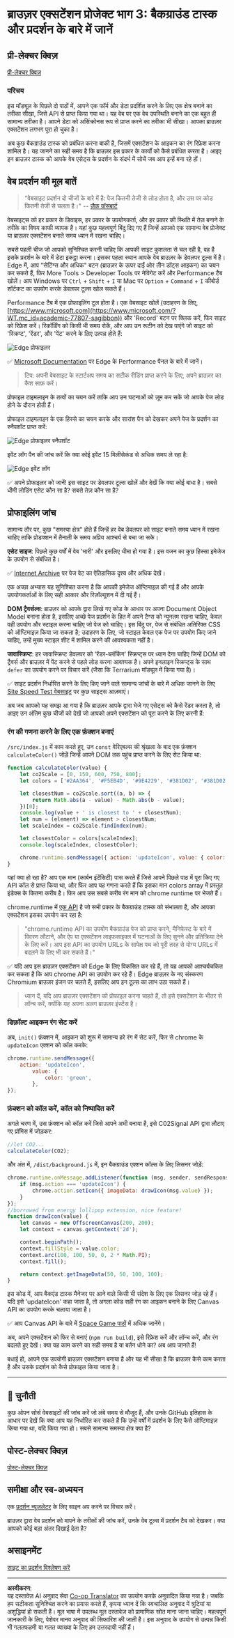<!--
CO_OP_TRANSLATOR_METADATA:
{
  "original_hash": "b91cbf14240ee59411b96448b994ace1",
  "translation_date": "2025-10-03T12:18:36+00:00",
  "source_file": "5-browser-extension/3-background-tasks-and-performance/README.md",
  "language_code": "hi"
}
-->
# ब्राउज़र एक्सटेंशन प्रोजेक्ट भाग 3: बैकग्राउंड टास्क और प्रदर्शन के बारे में जानें

## प्री-लेक्चर क्विज़

[प्री-लेक्चर क्विज़](https://ff-quizzes.netlify.app/web/quiz/27)

### परिचय

इस मॉड्यूल के पिछले दो पाठों में, आपने एक फॉर्म और डेटा प्रदर्शित करने के लिए एक क्षेत्र बनाने का तरीका सीखा, जिसे API से प्राप्त किया गया था। यह वेब पर एक वेब उपस्थिति बनाने का एक बहुत ही सामान्य तरीका है। आपने डेटा को असिंक्रोनस रूप से प्राप्त करने का तरीका भी सीखा। आपका ब्राउज़र एक्सटेंशन लगभग पूरा हो चुका है।

अब कुछ बैकग्राउंड टास्क को प्रबंधित करना बाकी है, जिसमें एक्सटेंशन के आइकन का रंग रिफ्रेश करना शामिल है। यह जानने का सही समय है कि ब्राउज़र इस प्रकार के कार्यों को कैसे प्रबंधित करता है। आइए इन ब्राउज़र टास्क को आपके वेब एसेट्स के प्रदर्शन के संदर्भ में सोचें जब आप इन्हें बना रहे हों।

## वेब प्रदर्शन की मूल बातें

> "वेबसाइट प्रदर्शन दो चीजों के बारे में है: पेज कितनी तेजी से लोड होता है, और उस पर कोड कितनी तेजी से चलता है।" -- [ज़ैक ग्रॉसबार्ट](https://www.smashingmagazine.com/2012/06/javascript-profiling-chrome-developer-tools/)

वेबसाइट्स को हर प्रकार के डिवाइस, हर प्रकार के उपयोगकर्ता, और हर प्रकार की स्थिति में तेज़ बनाने के तरीके का विषय काफी व्यापक है। यहां कुछ महत्वपूर्ण बिंदु दिए गए हैं जिन्हें आपको एक सामान्य वेब प्रोजेक्ट या ब्राउज़र एक्सटेंशन बनाते समय ध्यान में रखना चाहिए।

सबसे पहली चीज जो आपको सुनिश्चित करनी चाहिए कि आपकी साइट कुशलता से चल रही है, वह है इसके प्रदर्शन के बारे में डेटा इकट्ठा करना। इसका पहला स्थान आपके वेब ब्राउज़र के डेवलपर टूल्स में है। Edge में, आप "सेटिंग्स और अधिक" बटन (ब्राउज़र के ऊपर दाईं ओर तीन डॉट्स आइकन) का चयन कर सकते हैं, फिर More Tools > Developer Tools पर नेविगेट करें और Performance टैब खोलें। आप Windows पर `Ctrl` + `Shift` + `I` या Mac पर `Option` + `Command` + `I` कीबोर्ड शॉर्टकट का उपयोग करके डेवलपर टूल्स खोल सकते हैं।

Performance टैब में एक प्रोफाइलिंग टूल होता है। एक वेबसाइट खोलें (उदाहरण के लिए, [https://www.microsoft.com](https://www.microsoft.com/?WT.mc_id=academic-77807-sagibbon)) और 'Record' बटन पर क्लिक करें, फिर साइट को रिफ्रेश करें। रिकॉर्डिंग को किसी भी समय रोकें, और आप उन रूटीन को देख पाएंगे जो साइट को 'स्क्रिप्ट', 'रेंडर', और 'पेंट' करने के लिए उत्पन्न होते हैं:

![Edge प्रोफाइलर](../../../../translated_images/profiler.5a4a62479c5df01cfec9aab74173dba13f91d2c968e1a1ae434c26165792df15.hi.png)

✅ [Microsoft Documentation](https://docs.microsoft.com/microsoft-edge/devtools-guide/performance/?WT.mc_id=academic-77807-sagibbon) पर Edge के Performance पैनल के बारे में जानें।

> टिप: अपनी वेबसाइट के स्टार्टअप समय का सटीक रीडिंग प्राप्त करने के लिए, अपने ब्राउज़र का कैश साफ़ करें।

प्रोफाइल टाइमलाइन के तत्वों का चयन करें ताकि आप उन घटनाओं को ज़ूम कर सकें जो आपके पेज लोड होने के दौरान होती हैं।

प्रोफाइल टाइमलाइन के एक हिस्से का चयन करके और सारांश पैन को देखकर अपने पेज के प्रदर्शन का स्नैपशॉट प्राप्त करें:

![Edge प्रोफाइलर स्नैपशॉट](../../../../translated_images/snapshot.97750180ebcad73794a3594b36925eb5c8dbaac9e03fec7f9b974188c9ac63c7.hi.png)

इवेंट लॉग पैन की जांच करें कि क्या कोई इवेंट 15 मिलीसेकंड से अधिक समय ले रहा है:

![Edge इवेंट लॉग](../../../../translated_images/log.804026979f3707e00eebcfa028b2b5a88cec6292f858767bb6703afba65a7d9c.hi.png)

✅ अपने प्रोफाइलर को जानें! इस साइट पर डेवलपर टूल्स खोलें और देखें कि क्या कोई बाधा है। सबसे धीमी लोडिंग एसेट कौन सा है? सबसे तेज़ कौन सा है?

## प्रोफाइलिंग जांच

सामान्य तौर पर, कुछ "समस्या क्षेत्र" होते हैं जिन्हें हर वेब डेवलपर को साइट बनाते समय ध्यान में रखना चाहिए ताकि प्रोडक्शन में तैनाती के समय अप्रिय आश्चर्य से बचा जा सके।

**एसेट साइज**: पिछले कुछ वर्षों में वेब 'भारी' और इसलिए धीमा हो गया है। इस वजन का कुछ हिस्सा इमेजेज के उपयोग से संबंधित है।

✅ [Internet Archive](https://httparchive.org/reports/page-weight) पर पेज वेट का ऐतिहासिक दृश्य और अधिक देखें।

एक अच्छा अभ्यास यह सुनिश्चित करना है कि आपकी इमेजेज ऑप्टिमाइज़ की गई हैं और आपके उपयोगकर्ताओं के लिए सही आकार और रिज़ॉल्यूशन में दी गई हैं।

**DOM ट्रैवर्सल्स**: ब्राउज़र को आपके द्वारा लिखे गए कोड के आधार पर अपना Document Object Model बनाना होता है, इसलिए अच्छे पेज प्रदर्शन के हित में अपने टैग्स को न्यूनतम रखना चाहिए, केवल वही उपयोग और स्टाइल करना चाहिए जो पेज को चाहिए। इस बिंदु पर, पेज से संबंधित अतिरिक्त CSS को ऑप्टिमाइज़ किया जा सकता है; उदाहरण के लिए, जो स्टाइल केवल एक पेज पर उपयोग किए जाने चाहिए, उन्हें मुख्य स्टाइल शीट में शामिल करने की आवश्यकता नहीं है।

**जावास्क्रिप्ट**: हर जावास्क्रिप्ट डेवलपर को 'रेंडर-ब्लॉकिंग' स्क्रिप्ट्स पर ध्यान देना चाहिए जिन्हें DOM को ट्रैवर्स और ब्राउज़र में पेंट करने से पहले लोड करना आवश्यक है। अपने इनलाइन स्क्रिप्ट्स के साथ `defer` का उपयोग करने पर विचार करें (जैसा कि Terrarium मॉड्यूल में किया गया है)।

✅ साइट प्रदर्शन निर्धारित करने के लिए किए जाने वाले सामान्य जांचों के बारे में अधिक जानने के लिए [Site Speed Test वेबसाइट](https://www.webpagetest.org/) पर कुछ साइट्स आज़माएं।

अब जब आपको यह समझ आ गया है कि ब्राउज़र आपके द्वारा भेजे गए एसेट्स को कैसे रेंडर करता है, तो आइए उन अंतिम कुछ चीजों को देखें जो आपको अपने एक्सटेंशन को पूरा करने के लिए करनी हैं:

### रंग की गणना करने के लिए एक फ़ंक्शन बनाएं

`/src/index.js` में काम करते हुए, उन `const` वेरिएबल्स की श्रृंखला के बाद एक फ़ंक्शन `calculateColor()` जोड़ें जिन्हें आपने DOM तक पहुंच प्राप्त करने के लिए सेट किया था:

```JavaScript
function calculateColor(value) {
	let co2Scale = [0, 150, 600, 750, 800];
	let colors = ['#2AA364', '#F5EB4D', '#9E4229', '#381D02', '#381D02'];

	let closestNum = co2Scale.sort((a, b) => {
		return Math.abs(a - value) - Math.abs(b - value);
	})[0];
	console.log(value + ' is closest to ' + closestNum);
	let num = (element) => element > closestNum;
	let scaleIndex = co2Scale.findIndex(num);

	let closestColor = colors[scaleIndex];
	console.log(scaleIndex, closestColor);

	chrome.runtime.sendMessage({ action: 'updateIcon', value: { color: closestColor } });
}
```

यहां क्या हो रहा है? आप एक मान (कार्बन इंटेंसिटी) पास करते हैं जिसे आपने पिछले पाठ में पूरा किए गए API कॉल से प्राप्त किया था, और फिर आप यह गणना करते हैं कि इसका मान colors array में प्रस्तुत इंडेक्स के कितना करीब है। फिर आप उस सबसे करीब रंग मान को chrome runtime पर भेजते हैं।

chrome.runtime में [एक API](https://developer.chrome.com/extensions/runtime) है जो सभी प्रकार के बैकग्राउंड टास्क को संभालता है, और आपका एक्सटेंशन इसका उपयोग कर रहा है:

> "chrome.runtime API का उपयोग बैकग्राउंड पेज को प्राप्त करने, मैनिफेस्ट के बारे में विवरण लौटाने, और ऐप या एक्सटेंशन लाइफसाइक्ल में घटनाओं के लिए सुनने और प्रतिक्रिया देने के लिए करें। आप इस API का उपयोग URLs के सापेक्ष पथ को पूरी तरह से योग्य URLs में बदलने के लिए भी कर सकते हैं।"

✅ यदि आप इस ब्राउज़र एक्सटेंशन को Edge के लिए विकसित कर रहे हैं, तो यह आपको आश्चर्यचकित कर सकता है कि आप chrome API का उपयोग कर रहे हैं। Edge ब्राउज़र के नए संस्करण Chromium ब्राउज़र इंजन पर चलते हैं, इसलिए आप इन टूल्स का लाभ उठा सकते हैं।

> ध्यान दें, यदि आप ब्राउज़र एक्सटेंशन को प्रोफाइल करना चाहते हैं, तो इसे एक्सटेंशन के भीतर से लॉन्च करें, क्योंकि यह अपना अलग ब्राउज़र इंस्टेंस है।

### डिफ़ॉल्ट आइकन रंग सेट करें

अब, `init()` फ़ंक्शन में, आइकन को शुरू में सामान्य हरे रंग में सेट करें, फिर से chrome के `updateIcon` एक्शन को कॉल करके:

```JavaScript
chrome.runtime.sendMessage({
	action: 'updateIcon',
		value: {
			color: 'green',
		},
});
```
### फ़ंक्शन को कॉल करें, कॉल को निष्पादित करें

अगले चरण में, उस फ़ंक्शन को कॉल करें जिसे आपने अभी बनाया है, इसे C02Signal API द्वारा लौटाए गए प्रॉमिस में जोड़कर:

```JavaScript
//let CO2...
calculateColor(CO2);
```

और अंत में, `/dist/background.js` में, इन बैकग्राउंड एक्शन कॉल्स के लिए लिसनर जोड़ें:

```JavaScript
chrome.runtime.onMessage.addListener(function (msg, sender, sendResponse) {
	if (msg.action === 'updateIcon') {
		chrome.action.setIcon({ imageData: drawIcon(msg.value) });
	}
});
//borrowed from energy lollipop extension, nice feature!
function drawIcon(value) {
	let canvas = new OffscreenCanvas(200, 200);
	let context = canvas.getContext('2d');

	context.beginPath();
	context.fillStyle = value.color;
	context.arc(100, 100, 50, 0, 2 * Math.PI);
	context.fill();

	return context.getImageData(50, 50, 100, 100);
}
```

इस कोड में, आप बैकएंड टास्क मैनेजर पर आने वाले किसी भी संदेश के लिए एक लिसनर जोड़ रहे हैं। यदि इसे 'updateIcon' कहा जाता है, तो अगला कोड सही रंग का आइकन बनाने के लिए Canvas API का उपयोग करके चलाया जाता है।

✅ आप Canvas API के बारे में [Space Game पाठों](../../6-space-game/2-drawing-to-canvas/README.md) में अधिक जानेंगे।

अब, अपने एक्सटेंशन को फिर से बनाएं (`npm run build`), इसे रिफ्रेश करें और लॉन्च करें, और रंग बदलते हुए देखें। क्या यह काम करने का सही समय है या बर्तन धोने का? अब आप जानते हैं!

बधाई हो, आपने एक उपयोगी ब्राउज़र एक्सटेंशन बनाया है और यह भी सीखा है कि ब्राउज़र कैसे काम करता है और उसके प्रदर्शन को कैसे प्रोफाइल किया जाता है।

---

## 🚀 चुनौती

कुछ ओपन सोर्स वेबसाइटों की जांच करें जो लंबे समय से मौजूद हैं, और उनके GitHub इतिहास के आधार पर देखें कि क्या आप यह निर्धारित कर सकते हैं कि उन्हें वर्षों में प्रदर्शन के लिए कैसे ऑप्टिमाइज़ किया गया था, यदि किया गया हो। सबसे सामान्य समस्या क्षेत्र क्या है?

## पोस्ट-लेक्चर क्विज़

[पोस्ट-लेक्चर क्विज़](https://ff-quizzes.netlify.app/web/quiz/28)

## समीक्षा और स्व-अध्ययन

एक [प्रदर्शन न्यूज़लेटर](https://perf.email/) के लिए साइन अप करने पर विचार करें।

ब्राउज़र द्वारा वेब प्रदर्शन को मापने के तरीकों की जांच करें, उनके वेब टूल्स में प्रदर्शन टैब को देखकर। क्या आपको कोई बड़ा अंतर दिखाई देता है?

## असाइनमेंट

[साइट का प्रदर्शन विश्लेषण करें](assignment.md)

---

**अस्वीकरण**:  
यह दस्तावेज़ AI अनुवाद सेवा [Co-op Translator](https://github.com/Azure/co-op-translator) का उपयोग करके अनुवादित किया गया है। जबकि हम सटीकता सुनिश्चित करने का प्रयास करते हैं, कृपया ध्यान दें कि स्वचालित अनुवाद में त्रुटियां या अशुद्धियां हो सकती हैं। मूल भाषा में उपलब्ध मूल दस्तावेज़ को प्रामाणिक स्रोत माना जाना चाहिए। महत्वपूर्ण जानकारी के लिए, पेशेवर मानव अनुवाद की सिफारिश की जाती है। इस अनुवाद के उपयोग से उत्पन्न किसी भी गलतफहमी या गलत व्याख्या के लिए हम उत्तरदायी नहीं हैं।
